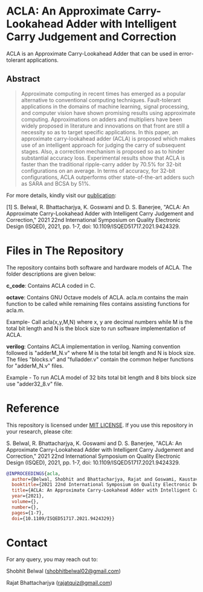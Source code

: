 # ACLA: An Approximate Carry-Lookahead Adder with Intelligent Carry Judgement and Correction

ACLA is an Approximate Carry-Lookahead Adder that can be used in error-tolerant applications. 

## Abstract

>Approximate computing in recent times has emerged as a popular alternative to conventional computing techniques. Fault-tolerant applications in the domains of machine learning, signal processing, and computer vision have shown promising results using approximate computing. Approximations on adders and multipliers have been widely proposed in literature and innovations on that front are still a necessity so as to target specific applications. In this paper, an approximate carry-lookahead adder (ACLA) is proposed which makes use of an intelligent approach for judging the carry of subsequent stages. Also, a correction mechanism is proposed so as to hinder substantial accuracy loss. Experimental results show that ACLA is faster than the traditional ripple-carry adder by 70.5% for 32-bit configurations on an average. In terms of accuracy, for 32-bit configurations, ACLA outperforms other state-of-the-art adders such as SARA and BCSA by 51%.

For more details, kindly visit our [publication](https://ieeexplore.ieee.org/document/9424329): 

[1] S. Belwal, R. Bhattacharjya, K. Goswami and D. S. Banerjee, "ACLA: An Approximate Carry-Lookahead Adder with Intelligent Carry Judgement and Correction," 2021 22nd International Symposium on Quality Electronic Design (ISQED), 2021, pp. 1-7, doi: 10.1109/ISQED51717.2021.9424329. 

# Files in The Repository
The repository contains both software and hardware models of ACLA. The folder descriptions are given below:

**c_code**: Contains ACLA coded in C.

**octave**: Contains GNU Octave models of ACLA. acla.m contains the main function to be called while remaining files contains assisting functions for acla.m. 

Example- Call acla(x,y,M,N) where x, y are decimal numbers while M is the total bit length and N is the block size to run software implementation of ACLA.  
         
**verilog**: Contains ACLA implementation in verilog.
Naming convention followed is "adderM_N.v" where M is the total bit length and N is block size. The files "blocks.v" and "fulladder.v" contain the common helper functions for "adderM_N.v" files. 

Example - To run ACLA model of 32 bits total bit length and 8 bits block size use "adder32_8.v" file.
# Reference
This repository is licensed under [MIT LICENSE](https://github.com/shobro/ACLA/blob/main/LICENSE). If you use this repository in your research, please cite:

S. Belwal, R. Bhattacharjya, K. Goswami and D. S. Banerjee, "ACLA: An Approximate Carry-Lookahead Adder with Intelligent Carry Judgement and Correction," 2021 22nd International Symposium on Quality Electronic Design (ISQED), 2021, pp. 1-7, doi: 10.1109/ISQED51717.2021.9424329.
```bibtex
@INPROCEEDINGS{acla,
  author={Belwal, Shobhit and Bhattacharjya, Rajat and Goswami, Kaustav and Banerjee, Dip Sankar},
  booktitle={2021 22nd International Symposium on Quality Electronic Design (ISQED)}, 
  title={ACLA: An Approximate Carry-Lookahead Adder with Intelligent Carry Judgement and Correction}, 
  year={2021},
  volume={},
  number={},
  pages={1-7},
  doi={10.1109/ISQED51717.2021.9424329}}
```
# Contact
For any query, you may reach out to:

Shobhit Belwal (shobhitbelwal02@gmail.com)

Rajat Bhattacharjya (rajatquiz@gmail.com)
